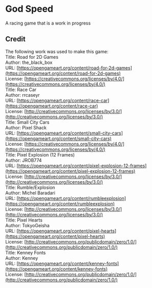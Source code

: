 # God Speed
A racing game that is a work in progress

## Credit
The following work was used to make this game: \
Title: Road for 2D Games \
Author: the_black_box \
URL: [https://opengameart.org/content/road-for-2d-games](https://opengameart.org/content/road-for-2d-games) \
License: [https://creativecommons.org/licenses/by/4.0/](https://creativecommons.org/licenses/by/4.0/) \
Title: Race Car \
Author: rrcaseyr \
URL: [https://opengameart.org/content/race-car](https://opengameart.org/content/race-car) \
License: [http://creativecommons.org/licenses/by/3.0/](http://creativecommons.org/licenses/by/3.0/) \
Title: Small City Cars \
Author: Pixel Shack \
URL: [https://opengameart.org/content/small-city-cars](https://opengameart.org/content/small-city-cars) \
License: [https://creativecommons.org/licenses/by/4.0/](https://creativecommons.org/licenses/by/4.0/) \
Title: Pixel Explosion (12 Frames) \
Author: JROB774 \
URL: [https://opengameart.org/content/pixel-explosion-12-frames](https://opengameart.org/content/pixel-explosion-12-frames) \
License: [http://creativecommons.org/licenses/by/3.0/](http://creativecommons.org/licenses/by/3.0/) \
Title: Rumble/Explosion \
Author: Michel Baradari \
URL: [https://opengameart.org/content/rumbleexplosion](https://opengameart.org/content/rumbleexplosion) \
License: [http://creativecommons.org/licenses/by/3.0/](http://creativecommons.org/licenses/by/3.0/) \
Title: Pixel Hearts \
Author: TokyoGeisha \
URL: [https://opengameart.org/content/pixel-hearts](https://opengameart.org/content/pixel-hearts) \
License: [http://creativecommons.org/publicdomain/zero/1.0/](http://creativecommons.org/publicdomain/zero/1.0/) \
Title: Kenney Fonts \
Author: Kenney \
URL: [https://opengameart.org/content/kenney-fonts](https://opengameart.org/content/kenney-fonts) \
License: [http://creativecommons.org/publicdomain/zero/1.0/](http://creativecommons.org/publicdomain/zero/1.0/)